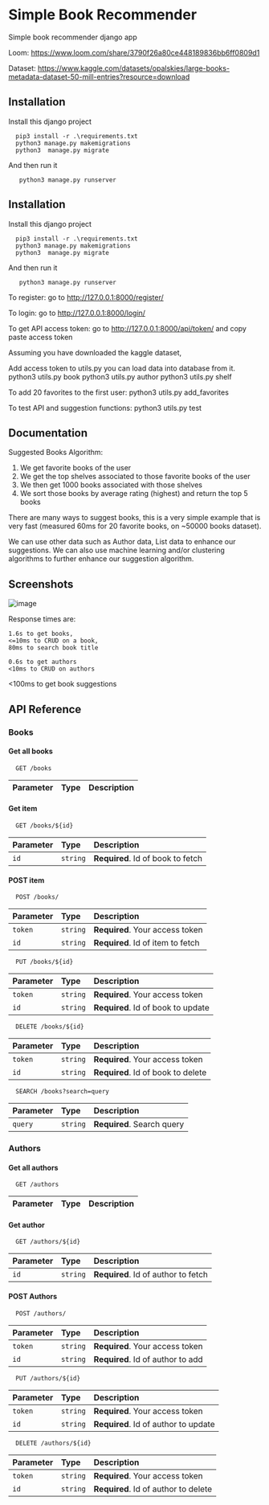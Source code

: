 
# Simple Book Recommender

Simple book recommender django app

Loom: https://www.loom.com/share/3790f26a80ce448189836bb6ff0809d1


Dataset: https://www.kaggle.com/datasets/opalskies/large-books-metadata-dataset-50-mill-entries?resource=download



## Installation

Install this django project

```
  pip3 install -r .\requirements.txt
  python3 manage.py makemigrations
  python3  manage.py migrate
```

And then run it
```
   python3 manage.py runserver
```
    
## Installation

Install this django project

```
  pip3 install -r .\requirements.txt
  python3 manage.py makemigrations
  python3  manage.py migrate
```

And then run it
```
   python3 manage.py runserver
```
To register:
go to http://127.0.0.1:8000/register/

To login:
go to http://127.0.0.1:8000/login/

To get API access token:
go to http://127.0.0.1:8000/api/token/ and copy paste access token


Assuming you have downloaded the kaggle dataset,

Add access token to utils.py
you can load data into database from it.
python3 utils.py book
python3 utils.py author
python3 utils.py shelf




To add 20 favorites to the first user:
python3 utils.py add_favorites

To test API and suggestion functions:
python3 utils.py test


## Documentation
Suggested Books Algorithm:

1) We get favorite books of the user
2) We get the top shelves associated to those favorite books of the user
3) We then get 1000 books associated with those shelves
4) We sort those books by average rating (highest) and return the top 5 books

There are many ways to suggest books, this is a very simple example that is very fast (measured 60ms for 20 favorite books, on ~50000 books dataset).

We can use other data such as Author data, List data to enhance our suggestions.
We can also use machine learning and/or clustering algorithms to further enhance our suggestion algorithm.


## Screenshots

![image](https://github.com/user-attachments/assets/f301d4e0-cf3a-45dc-be39-dbc7f5bc2e76)

Response times are:
```
1.6s to get books,
<=10ms to CRUD on a book,
80ms to search book title
```

```
0.6s to get authors
<10ms to CRUD on authors
```

<100ms to get book suggestions


## API Reference
### Books
#### Get all books

```http
  GET /books
```

| Parameter | Type     | Description                |
| :-------- | :------- | :------------------------- |

#### Get item

```http
  GET /books/${id}
```

| Parameter | Type     | Description                       |
| :-------- | :------- | :-------------------------------- |
| `id`      | `string` | **Required**. Id of book to fetch |

#### POST item

```http
  POST /books/
```

| Parameter | Type     | Description                       |
| :-------- | :------- | :-------------------------------- |
| `token`   | `string` | **Required**. Your access token |
| `id`      | `string` | **Required**. Id of item to fetch |

```http
  PUT /books/${id}
```

| Parameter | Type     | Description                       |
| :-------- | :------- | :-------------------------------- |
| `token`   | `string` | **Required**. Your access token |
| `id`      | `string` | **Required**. Id of book to update |

```http
  DELETE /books/${id}
```

| Parameter | Type     | Description                       |
| :-------- | :------- | :-------------------------------- |
| `token`   | `string` | **Required**. Your access token |
| `id`      | `string` | **Required**. Id of book to delete |

```http
  SEARCH /books?search=query
```

| Parameter | Type     | Description                       |
| :-------- | :------- | :-------------------------------- |
| `query`      | `string` | **Required**. Search query |


### Authors
#### Get all authors

```http
  GET /authors
```

| Parameter | Type     | Description                |
| :-------- | :------- | :------------------------- |

#### Get author

```http
  GET /authors/${id}
```

| Parameter | Type     | Description                       |
| :-------- | :------- | :-------------------------------- |
| `id`      | `string` | **Required**. Id of author to fetch |

#### POST Authors

```http
  POST /authors/
```

| Parameter | Type     | Description                       |
| :-------- | :------- | :-------------------------------- |
| `token`   | `string` | **Required**. Your access token |
| `id`      | `string` | **Required**. Id of author to add |

```http
  PUT /authors/${id}
```

| Parameter | Type     | Description                       |
| :-------- | :------- | :-------------------------------- |
| `token`   | `string` | **Required**. Your access token |
| `id`      | `string` | **Required**. Id of author to update |

```http
  DELETE /authors/${id}
```

| Parameter | Type     | Description                       |
| :-------- | :------- | :-------------------------------- |
| `token`   | `string` | **Required**. Your access token |
| `id`      | `string` | **Required**. Id of author to delete |
